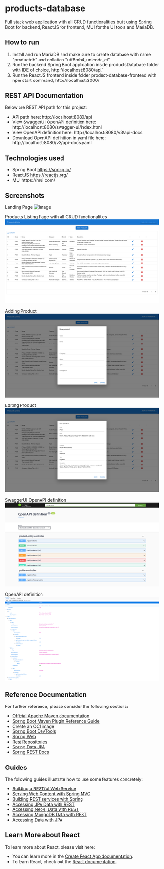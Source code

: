 # products-database
 Full stack web application with all CRUD functionalities built using Spring Boot for backend, ReactJS for frontend, MUI for the UI tools and MariaDB.

## How to run

1. Install and run MariaDB and make sure to create database with name "productdb" and collation "utf8mb4_unicode_ci"
2. Run the backend Spring Boot application inside productsDatabase folder with IDE of choice, http://localhost:8080/api/
3. Run the ReactJS frontend inside folder product-database-frontend with npm start command, http://localhost:3000/

## REST API Documentation
Below are REST API path for this project:

* API path here: http://localhost:8080/api
* View SwaggerUI OpenAPI definition here: http://localhost:8080/swagger-ui/index.html
* View OpenAPI definition here: http://localhost:8080/v3/api-docs
* Download OpenAPI definition in yaml file here: http://localhost:8080/v3/api-docs.yaml

## Technologies used

* Spring Boot https://spring.io/
* ReactJS https://reactjs.org/
* MUI https://mui.com/

## Screenshots

Landing Page
![image](https://github.com/anslier/products-database/blob/main/Screenshots/hero.png)

Products Listing Page with all CRUD functionalities
![image](https://github.com/anslier/products-database/blob/main/Screenshots/table.png)

Adding Product
![image](https://github.com/anslier/products-database/blob/main/Screenshots/add-producct.png)

Editing Product
![image](https://github.com/anslier/products-database/blob/main/Screenshots/edit-product.png)

SwaggerUI OpenAPI definition
![image](https://github.com/anslier/products-database/blob/main/Screenshots/openapi-definition-swaggerui.png)

OpenAPI definition
![image](https://github.com/anslier/products-database/blob/main/Screenshots/openapi-definition.png)


## Reference Documentation
For further reference, please consider the following sections:

* [Official Apache Maven documentation](https://maven.apache.org/guides/index.html)
* [Spring Boot Maven Plugin Reference Guide](https://docs.spring.io/spring-boot/docs/2.7.3/maven-plugin/reference/html/)
* [Create an OCI image](https://docs.spring.io/spring-boot/docs/2.7.3/maven-plugin/reference/html/#build-image)
* [Spring Boot DevTools](https://docs.spring.io/spring-boot/docs/2.7.3/reference/htmlsingle/#using.devtools)
* [Spring Web](https://docs.spring.io/spring-boot/docs/2.7.3/reference/htmlsingle/#web)
* [Rest Repositories](https://docs.spring.io/spring-boot/docs/2.7.3/reference/htmlsingle/#howto.data-access.exposing-spring-data-repositories-as-rest)
* [Spring Data JPA](https://docs.spring.io/spring-boot/docs/2.7.3/reference/htmlsingle/#data.sql.jpa-and-spring-data)
* [Spring REST Docs](https://docs.spring.io/spring-restdocs/docs/current/reference/html5/)

## Guides
The following guides illustrate how to use some features concretely:

* [Building a RESTful Web Service](https://spring.io/guides/gs/rest-service/)
* [Serving Web Content with Spring MVC](https://spring.io/guides/gs/serving-web-content/)
* [Building REST services with Spring](https://spring.io/guides/tutorials/rest/)
* [Accessing JPA Data with REST](https://spring.io/guides/gs/accessing-data-rest/)
* [Accessing Neo4j Data with REST](https://spring.io/guides/gs/accessing-neo4j-data-rest/)
* [Accessing MongoDB Data with REST](https://spring.io/guides/gs/accessing-mongodb-data-rest/)
* [Accessing Data with JPA](https://spring.io/guides/gs/accessing-data-jpa/)

## Learn More about React
To  learn more about React, please visit here:

* You can learn more in the [Create React App documentation](https://facebook.github.io/create-react-app/docs/getting-started).
* To learn React, check out the [React documentation](https://reactjs.org/).
